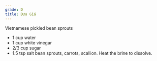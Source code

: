 ```yaml
---
grade: D
title: Dưa Giá
---
```


Vietnamese pickled bean sprouts

- 1 cup water
- 1 cup white vinegar
- 2/3 cup sugar
- 1.5 tsp salt
bean sprouts, carrots, scallion. Heat the brine to dissolve.